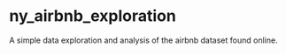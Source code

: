 # ny_airbnb_exploration
A simple data exploration and analysis of the airbnb dataset found online. 

